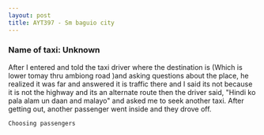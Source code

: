 ```yaml
---
layout: post
title: AYT397 - Sm baguio city
---
```


### Name of taxi: Unknown

After I entered and told the taxi driver where the destination is (Which is lower tomay thru ambiong road )and asking questions about the place, he realized it was far and answered it is traffic there and I said its not because it is not the highway and its an alternate route then the driver said, "Hindi ko pala alam un daan and malayo" and asked me to seek another taxi. After getting out, another passenger went inside and they drove off. 

```Choosing passengers```
